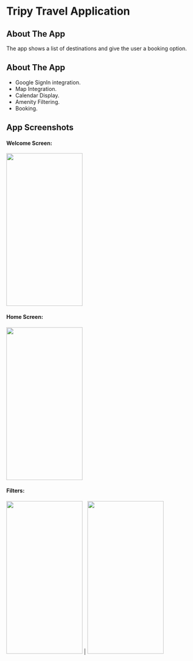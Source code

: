# Tripy Travel Application
## About The App
The app shows a list of destinations and give the user a booking option.

## About The App
* Google SignIn integration.
* Map Integration.
* Calendar Display.
* Amenity Filtering.
* Booking.


## App Screenshots

#### Welcome Screen:
<img src="https://github.com/MwangiMuriuki/Tripy-iOS/assets/25981643/f4163327-6a73-4890-a6fa-e55a3ae884dd.png" data-canonical-src="https://github.com/MwangiMuriuki/Tripy-iOS/assets/25981643/f4163327-6a73-4890-a6fa-e55a3ae884dd.png" width="200" height="400"/>

#### Home Screen:
<img src="https://github.com/MwangiMuriuki/Tripy-iOS/assets/25981643/604324ac-5c75-42b8-a295-f534c93c54e1.png" data-canonical-src="https://github.com/MwangiMuriuki/Tripy-iOS/assets/25981643/604324ac-5c75-42b8-a295-f534c93c54e1.png" width="200" height="400"/>

#### Filters:
<img src="https://github.com/MwangiMuriuki/Tripy-iOS/assets/25981643/3b8ccde8-b123-49da-87a9-5c4250bb959e.png" data-canonical-src="https://github.com/MwangiMuriuki/Tripy-iOS/assets/25981643/3b8ccde8-b123-49da-87a9-5c4250bb959e.png" width="200" height="400"/> | <img src="https://github.com/MwangiMuriuki/Tripy-iOS/assets/25981643/3b8ccde8-b123-49da-87a9-5c4250bb959e.png" data-canonical-src="https://github.com/MwangiMuriuki/Tripy-iOS/assets/25981643/3b8ccde8-b123-49da-87a9-5c4250bb959e.png" width="200" height="400"/>

